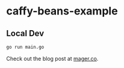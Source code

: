 # caffy-beans-example

## Local Dev

```sh
go run main.go
```

Check out the blog post at [mager.co](https://mager.co/posts/2021-01-03-go-fx-firestore-app/).
